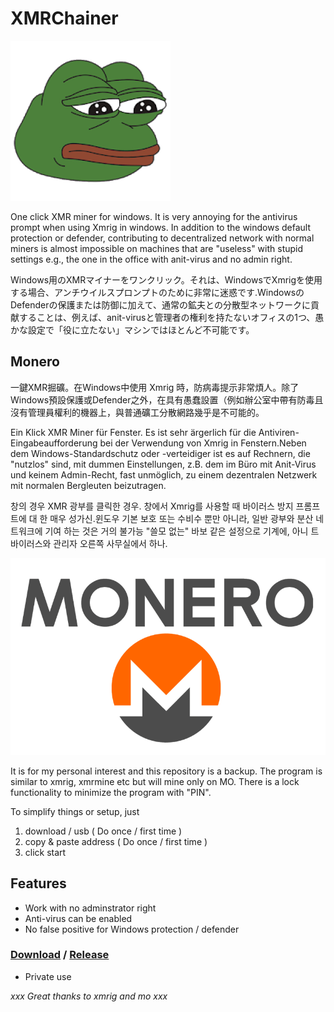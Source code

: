 # XMRChainer

![](pepe.png)

One click XMR miner for windows. It is very annoying for the antivirus prompt when using Xmrig in windows. In addition to the windows default protection or defender, contributing to decentralized network with normal miners is almost impossible on machines that are "useless" with stupid settings e.g., the one in the office with anit-virus and no admin right.

Windows用のXMRマイナーをワンクリック。それは、WindowsでXmrigを使用する場合、アンチウイルスプロンプトのために非常に迷惑です.WindowsのDefenderの保護または防御に加えて、通常の鉱夫との分散型ネットワークに貢献することは、例えば、anit-virusと管理者の権利を持たないオフィスの1つ、愚かな設定で「役に立たない」マシンではほとんど不可能です。

## Monero

一鍵XMR掘礦。在Windows中使用 Xmrig 時，防病毒提示非常煩人。除了Windows預設保護或Defender之外，在具有愚蠢設置（例如辦公室中帶有防毒且沒有管理員權利的機器上，與普通礦工分散網路幾乎是不可能的。

Ein Klick XMR Miner für Fenster. Es ist sehr ärgerlich für die Antiviren-Eingabeaufforderung bei der Verwendung von Xmrig in Fenstern.Neben dem Windows-Standardschutz oder -verteidiger ist es auf Rechnern, die "nutzlos" sind, mit dummen Einstellungen, z.B. dem im Büro mit Anit-Virus und keinem Admin-Recht, fast unmöglich, zu einem dezentralen Netzwerk mit normalen Bergleuten beizutragen.

창의 경우 XMR 광부를 클릭한 경우. 창에서 Xmrig를 사용할 때 바이러스 방지 프롬프트에 대 한 매우 성가신.윈도우 기본 보호 또는 수비수 뿐만 아니라, 일반 광부와 분산 네트워크에 기여 하는 것은 거의 불가능 "쓸모 없는" 바보 같은 설정으로 기계에, 아니 트 바이러스와 관리자 오른쪽 사무실에서 하나.

![](monero-XMR.webp)

It is for my personal interest and this repository is a backup. 
The program is similar to xmrig, xmrmine etc but will mine only on MO.
There is a lock functionality to minimize the program with "PIN".

To simplify things or setup, just

1. download / usb ( Do once / first time )
2. copy & paste address ( Do once / first time )
3. click start


## Features

* Work with no adminstrator right
* Anti-virus can be enabled
* No false positive for Windows protection / defender 


### [Download](https://git.bravedbrothers.com/xmrOneClick/XMR-Chainer/releases/download/release/xmrChainer_rc12.zip) / [Release](https://git.bravedbrothers.com/xmrOneClick/XMR-Chainer/releases)

* Private use


_xxx Great thanks to xmrig and mo xxx_
